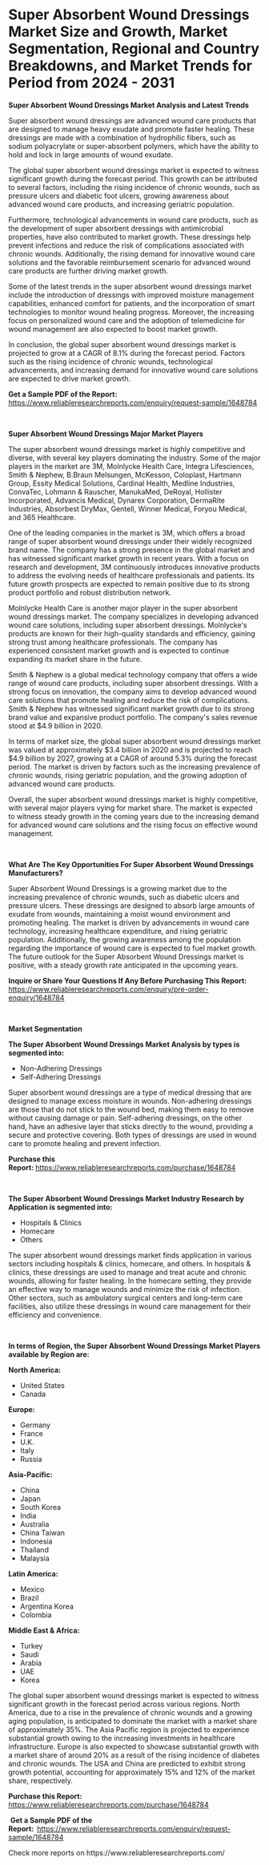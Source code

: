 <p><h1>Super Absorbent Wound Dressings Market Size and Growth, Market Segmentation, Regional and Country Breakdowns, and Market Trends for Period from 2024 -  2031</h1></p><p><strong>Super Absorbent Wound Dressings Market Analysis and Latest Trends</strong></p>
<p><p>Super absorbent wound dressings are advanced wound care products that are designed to manage heavy exudate and promote faster healing. These dressings are made with a combination of hydrophilic fibers, such as sodium polyacrylate or super-absorbent polymers, which have the ability to hold and lock in large amounts of wound exudate.</p><p>The global super absorbent wound dressings market is expected to witness significant growth during the forecast period. This growth can be attributed to several factors, including the rising incidence of chronic wounds, such as pressure ulcers and diabetic foot ulcers, growing awareness about advanced wound care products, and increasing geriatric population.</p><p>Furthermore, technological advancements in wound care products, such as the development of super absorbent dressings with antimicrobial properties, have also contributed to market growth. These dressings help prevent infections and reduce the risk of complications associated with chronic wounds. Additionally, the rising demand for innovative wound care solutions and the favorable reimbursement scenario for advanced wound care products are further driving market growth.</p><p>Some of the latest trends in the super absorbent wound dressings market include the introduction of dressings with improved moisture management capabilities, enhanced comfort for patients, and the incorporation of smart technologies to monitor wound healing progress. Moreover, the increasing focus on personalized wound care and the adoption of telemedicine for wound management are also expected to boost market growth.</p><p>In conclusion, the global super absorbent wound dressings market is projected to grow at a CAGR of 8.1% during the forecast period. Factors such as the rising incidence of chronic wounds, technological advancements, and increasing demand for innovative wound care solutions are expected to drive market growth.</p></p>
<p><strong>Get a Sample PDF of the Report:&nbsp;</strong> <a href="https://www.reliableresearchreports.com/enquiry/request-sample/1648784">https://www.reliableresearchreports.com/enquiry/request-sample/1648784</a></p>
<p>&nbsp;</p>
<p><strong>Super Absorbent Wound Dressings Major Market Players</strong></p>
<p><p>The super absorbent wound dressings market is highly competitive and diverse, with several key players dominating the industry. Some of the major players in the market are 3M, Molnlycke Health Care, Integra Lifesciences, Smith & Nephew, B.Braun Melsungen, McKesson, Coloplast, Hartmann Group, Essity Medical Solutions, Cardinal Health, Medline Industries, ConvaTec, Lohmann & Rauscher, ManukaMed, DeRoyal, Hollister Incorporated, Advancis Medical, Dynarex Corporation, DermaRite Industries, Absorbest DryMax, Gentell, Winner Medical, Foryou Medical, and 365 Healthcare.</p><p>One of the leading companies in the market is 3M, which offers a broad range of super absorbent wound dressings under their widely recognized brand name. The company has a strong presence in the global market and has witnessed significant market growth in recent years. With a focus on research and development, 3M continuously introduces innovative products to address the evolving needs of healthcare professionals and patients. Its future growth prospects are expected to remain positive due to its strong product portfolio and robust distribution network.</p><p>Molnlycke Health Care is another major player in the super absorbent wound dressings market. The company specializes in developing advanced wound care solutions, including super absorbent dressings. Molnlycke's products are known for their high-quality standards and efficiency, gaining strong trust among healthcare professionals. The company has experienced consistent market growth and is expected to continue expanding its market share in the future.</p><p>Smith & Nephew is a global medical technology company that offers a wide range of wound care products, including super absorbent dressings. With a strong focus on innovation, the company aims to develop advanced wound care solutions that promote healing and reduce the risk of complications. Smith & Nephew has witnessed significant market growth due to its strong brand value and expansive product portfolio. The company's sales revenue stood at $4.9 billion in 2020.</p><p>In terms of market size, the global super absorbent wound dressings market was valued at approximately $3.4 billion in 2020 and is projected to reach $4.9 billion by 2027, growing at a CAGR of around 5.3% during the forecast period. The market is driven by factors such as the increasing prevalence of chronic wounds, rising geriatric population, and the growing adoption of advanced wound care products.</p><p>Overall, the super absorbent wound dressings market is highly competitive, with several major players vying for market share. The market is expected to witness steady growth in the coming years due to the increasing demand for advanced wound care solutions and the rising focus on effective wound management.</p></p>
<p>&nbsp;</p>
<p><strong>What Are The Key Opportunities For Super Absorbent Wound Dressings Manufacturers?</strong></p>
<p><p>Super Absorbent Wound Dressings is a growing market due to the increasing prevalence of chronic wounds, such as diabetic ulcers and pressure ulcers. These dressings are designed to absorb large amounts of exudate from wounds, maintaining a moist wound environment and promoting healing. The market is driven by advancements in wound care technology, increasing healthcare expenditure, and rising geriatric population. Additionally, the growing awareness among the population regarding the importance of wound care is expected to fuel market growth. The future outlook for the Super Absorbent Wound Dressings market is positive, with a steady growth rate anticipated in the upcoming years.</p></p>
<p><strong>Inquire or Share Your Questions If Any Before Purchasing This Report:</strong> <a href="https://www.reliableresearchreports.com/enquiry/pre-order-enquiry/1648784">https://www.reliableresearchreports.com/enquiry/pre-order-enquiry/1648784</a></p>
<p>&nbsp;</p>
<p><strong>Market Segmentation</strong></p>
<p><strong>The Super Absorbent Wound Dressings Market Analysis by types is segmented into:</strong></p>
<p><ul><li>Non-Adhering Dressings</li><li>Self-Adhering Dressings</li></ul></p>
<p><p>Super absorbent wound dressings are a type of medical dressing that are designed to manage excess moisture in wounds. Non-adhering dressings are those that do not stick to the wound bed, making them easy to remove without causing damage or pain. Self-adhering dressings, on the other hand, have an adhesive layer that sticks directly to the wound, providing a secure and protective covering. Both types of dressings are used in wound care to promote healing and prevent infection.</p></p>
<p><strong>Purchase this Report:&nbsp;</strong><a href="https://www.reliableresearchreports.com/purchase/1648784">https://www.reliableresearchreports.com/purchase/1648784</a></p>
<p>&nbsp;</p>
<p><strong>The Super Absorbent Wound Dressings Market Industry Research by Application is segmented into:</strong></p>
<p><ul><li>Hospitals & Clinics</li><li>Homecare</li><li>Others</li></ul></p>
<p><p>The super absorbent wound dressings market finds application in various sectors including hospitals & clinics, homecare, and others. In hospitals & clinics, these dressings are used to manage and treat acute and chronic wounds, allowing for faster healing. In the homecare setting, they provide an effective way to manage wounds and minimize the risk of infection. Other sectors, such as ambulatory surgical centers and long-term care facilities, also utilize these dressings in wound care management for their efficiency and convenience.</p></p>
<p>&nbsp;</p>
<p><strong>In terms of Region, the Super Absorbent Wound Dressings Market Players available by Region are:</strong></p>
<p>
    <p> <strong> North America: </strong>
        <ul>
            <li>United States</li>
            <li>Canada</li>
        </ul>
        </p> 
    <p> <strong> Europe: </strong>
        <ul>
            <li>Germany</li>
            <li>France</li>
            <li>U.K.</li>
            <li>Italy</li>
            <li>Russia</li>
        </ul>
        </p> 
    <p> <strong> Asia-Pacific: </strong>
        <ul>
            <li>China</li>
            <li>Japan</li>
            <li>South Korea</li>
            <li>India</li>
            <li>Australia</li>
            <li>China Taiwan</li>
            <li>Indonesia</li>
            <li>Thailand</li>
            <li>Malaysia</li>
        </ul>
        </p> 
    <p> <strong> Latin America: </strong>
        <ul>
            <li>Mexico</li>
            <li>Brazil</li>
            <li>Argentina Korea</li>
            <li>Colombia</li>
        </ul>
        </p> 
    <p> <strong> Middle East & Africa: </strong>
        <ul>
            <li>Turkey</li>
            <li>Saudi</li>
            <li>Arabia</li>
            <li>UAE</li>
            <li>Korea</li>
        </ul>
    </p>
    </p>
<p><p>The global super absorbent wound dressings market is expected to witness significant growth in the forecast period across various regions. North America, due to a rise in the prevalence of chronic wounds and a growing aging population, is anticipated to dominate the market with a market share of approximately 35%. The Asia Pacific region is projected to experience substantial growth owing to the increasing investments in healthcare infrastructure. Europe is also expected to showcase substantial growth with a market share of around 20% as a result of the rising incidence of diabetes and chronic wounds. The USA and China are predicted to exhibit strong growth potential, accounting for approximately 15% and 12% of the market share, respectively.</p></p>
<p><strong>Purchase this Report: </strong><a href="https://www.reliableresearchreports.com/purchase/1648784">https://www.reliableresearchreports.com/purchase/1648784</a></p>
<p>&nbsp;<strong>Get a Sample PDF of the Report:&nbsp;&nbsp;</strong><a href="https://www.reliableresearchreports.com/enquiry/request-sample/1648784">https://www.reliableresearchreports.com/enquiry/request-sample/1648784</a></p>
<p><strong></strong></p>
<p>Check more reports on https://www.reliableresearchreports.com/</p>